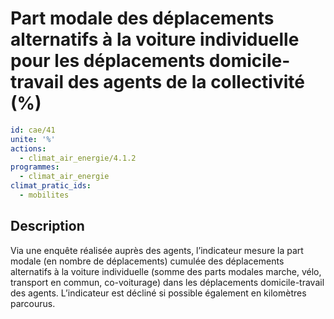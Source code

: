 # Part modale des déplacements alternatifs à la voiture individuelle pour les déplacements  domicile-travail des agents de la collectivité (%)
```yaml
id: cae/41
unite: '%'
actions:
  - climat_air_energie/4.1.2
programmes:
  - climat_air_energie
climat_pratic_ids:
  - mobilites
```
## Description
Via une enquête réalisée auprès des agents, l’indicateur mesure la part modale (en nombre de déplacements) cumulée des déplacements alternatifs à la voiture individuelle (somme des parts modales marche, vélo, transport en commun, co-voiturage) dans les déplacements domicile-travail des agents. L’indicateur est décliné si possible également en kilomètres parcourus.




